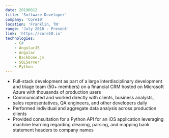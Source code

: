 ```yaml
---
date: 20190812
title: 'Software Developer'
company: 'Core10'
location: 'Franklin, TN'
range: 'July 2018 - Present'
link: 'https://core10.io'
technologies:
    - C#
    - AngularJS
    - Angular
    - Backbone.js
    - SQLServer
    - Python
---
```

- Full-stack development as part of a large interdisciplinary development and triage team (50+ members) on a financial CRM hosted on Microsoft Azure with thousands of production users
- Communicated and worked directly with clients, business analysts, sales representatives, QA engineers, and other developers daily
- Performed individual and aggregate data analysis across production clients
- Provided consultation for a Python API for an iOS application leveraging machine learning regarding cleaning, parsing, and mapping bank statement headers to company names

